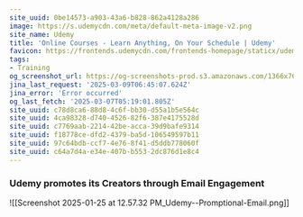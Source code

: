 ```yaml
---
site_uuid: 0be14573-a903-43a6-b828-862a4128a286
image: https://s.udemycdn.com/meta/default-meta-image-v2.png
site_name: Udemy
title: 'Online Courses - Learn Anything, On Your Schedule | Udemy'
favicon: https://frontends.udemycdn.com/frontends-homepage/staticx/udemy/images/v8/favicon-32x32.png
tags:
- Training
og_screenshot_url: https://og-screenshots-prod.s3.amazonaws.com/1366x768/80/false/2e98d4b3ecf1ecbf05a89073f0a5057aacc2f0fdd43195cab6a4f1bd2d87c50d.jpeg
jina_last_request: '2025-03-09T06:45:07.624Z'
jina_error: 'Error occurred'
og_last_fetch: '2025-03-07T05:19:01.805Z'
site_uuid: c78d8ca6-88d8-4c6f-bb30-d55a1b5e564c
site_uuid: 4ca98328-d740-4526-82f6-387e4175528d
site_uuid: c7769aab-2214-42be-acca-39d9bafe9314
site_uuid: f18778ce-dfd2-4379-ba5d-106549597b11
site_uuid: 97c64bdb-ccf7-4e76-8f41-d5ddb778060f
site_uuid: c64a7d4a-e34e-407b-b553-2dc876d1e8c4
---
```



### Udemy promotes its Creators through Email Engagement
![[Screenshot 2025-01-25 at 12.57.32 PM_Udemy--Promptional-Email.png]]
